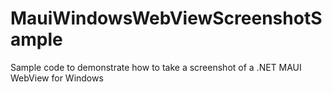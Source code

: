 # MauiWindowsWebViewScreenshotSample
 Sample code to demonstrate how to take a screenshot of a .NET MAUI WebView for Windows
